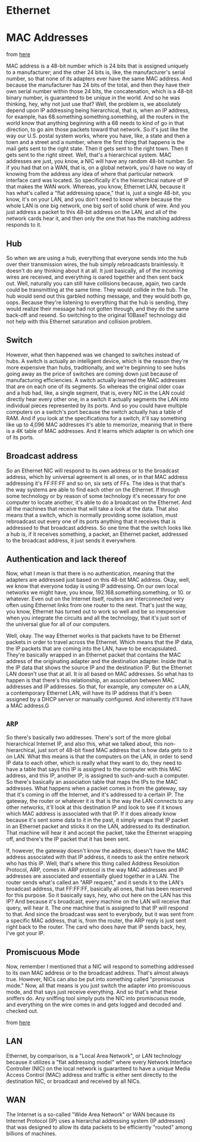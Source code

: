 # Ethernet

# MAC Addresses

from [here](https://www.grc.com/sn/sn-029.pdf)

MAC address is a 48-bit number which is 24 bits that is assigned uniquely to a
manufacturer; and the other 24 bits is, like, the manufacturer's serial number,
so that none of its adapters ever have the same MAC address. And because the
manufacturer has 24 bits of the total, and then they have their own serial
number within those 24 bits, the concatenation, which is a 48-bit binary
number, is guaranteed to be unique in the world. And so he was thinking, hey,
why not just use that?  Well, the problem is, we absolutely depend upon IP
addressing being hierarchical, that is, when an IP address, for example, has
68.something.something.something, all the routers in the world know that
anything beginning with a 68 needs to kind of go in that direction, to go aim
those packets toward that network. So it's just like the way our U.S. postal
system works, where you have, like, a state and then a town and a street and a
number, where the first thing that happens is the mail gets sent to the right
state.  Then it gets sent to the right town. Then it gets sent to the right
street. Well, that's a hierarchical system.  MAC addresses are just, you know,
a NIC will have any random 48-bit number. So if you had that on a WAN, that is,
on a global network, you'd have no way of knowing from the address any idea of
where that particular network interface card was located. So specifically it's
the hierarchical nature of IP that makes the WAN work. Whereas, you know,
Ethernet LAN, because it has what's called a "flat addressing space," that is,
just a single 48-bit, you know, it's on your LAN, and you don't need to know
where because the whole LAN is one big network, one big sort of solid chunk of
wire. And you just address a packet to this 48-bit address on the LAN, and all
of the network cards hear it, and then only the one that has the matching
address responds to it.

## Hub

So when we are using a hub, everything that everyone sends into the hub over
their transmission wires, the hub simply rebroadcasts brainlessly. It doesn't do
any thinking about it at all. It just basically, all of the incoming wires are
received, and everything is oared together and then sent back out. Well,
naturally you can still have collisions because, again, two cards could be
transmitting at the same time. They would collide in the hub. The hub would send
out this garbled nothing message, and they would both go, oops. Because they're
listening to everything that the hub is sending, they would realize their
message had not gotten through, and they do the same back-off and resend. So
switching to the original 10BaseT technology did not help with this Ethernet
saturation and collision problem.

## Switch

However, what then happened was we changed to switches instead of hubs. A switch is actually an intelligent
device, which is the reason they're more expensive than hubs, traditionally, and we're beginning to see hubs
going away as the price of switches are coming down just because of manufacturing efficiencies. A switch
actually learned the MAC addresses that are on each one of its segments. So whereas the original older coax
and a hub had, like, a single segment, that is, every NIC in the LAN could directly hear every other one, in a
switch it actually segments the LAN into individual pieces represented by its ports. And so you could have
multiple computers on a switch's port because the switch actually has a table of RAM. And if you look at the
specifications for a switch, it'll say something like up to 4,096 MAC addresses it's able to memorize, meaning
that in there is a 4K table of MAC addresses. And it learns which adapter is on which one of its ports.

## Broadcast address

So an Ethernet NIC will respond to its own address or to the broadcast address, which by universal
agreement is all ones, or in that MAC address addressing it's FF:FF:FF and so on, six sets of FFs. The idea is
that that's the way systems are able to find each other on the Ethernet. If through some technology or by
reason of some technology it's necessary for one computer to locate another, it's able to do a broadcast on
the Ethernet. And all the machines that receive that will take a look at the data. That also means that a
switch, which is normally providing some isolation, must rebroadcast out every one of its ports anything that
it receives that is addressed to that broadcast address. So one time that the switch looks like a hub is, if it
receives something, a packet, an Ethernet packet, addressed to the broadcast address, it just sends it
everywhere.

## Authentication and lack thereof

Now, what I mean is that there is no authentication, meaning that the adapters
are addressed just based on this 48-bit MAC address. Okay, well, we know that
everyone today is using IP addressing. On our own local networks we might have,
you know, 192.168.something.something, or 10. or whatever. Even out on the
Internet itself, routers are interconnected very often using Ethernet links
from one router to the next. That's just the way, you know, Ethernet has turned
out to work so well and be so inexpensive when you integrate the circuits and
all the technology, that it's just sort of the universal glue for all of our
computers.

Well, okay. The way Ethernet works is that packets have to be Ethernet packets
in order to travel across the Ethernet. Which means that the IP data, the IP
packets that are coming into the LAN, have to be encapsulated. They're
basically wrapped in an Ethernet packet that contains the MAC address of the
originating adapter and the destination adapter. Inside that is the IP data
that shows the source IP and the destination IP. But the Ethernet LAN doesn't
use that at all. It is all based on MAC addresses. So what has to happen is
that there's this relationship, an association between MAC addresses and IP
addresses. So that, for example, any computer on a LAN, a contemporary Ethernet
LAN, will have its IP address that it's been assigned by a DHCP server or
manually configured. And inherently it'll have a MAC address.G

## `ARP`

So there's basically two addresses. There's sort of the more global
hierarchical Internet IP, and also this, what we talked about, this
non-hierarchical, just sort of 48-bit fixed MAC address that is how data gets
to it on LAN. What this means is that the computers on the LAN, in order to
send IP data to each other, which is really what they want to do, they need to
have a table that says this IP is assigned to the computer with this MAC
address, and this IP, another IP, is assigned to such-and-such a computer. So
there's basically an association table that maps the IPs to the MAC addresses.
What happens when a packet comes in from the gateway, say that it's coming in
off the Internet, and it's addressed to a certain IP. The gateway, the router
or whatever it is that is the way the LAN connects to any other networks, it'll
look at this destination IP and look to see if it knows which MAC address is
associated with that IP. If it does already know because it's sent some data to
it in the past, it simply wraps that IP packet in an Ethernet packet and sticks
it on the LAN, addressed to its destination. That machine will hear it and
accept the packet, take the Ethernet wrapping off, and there's the IP packet
that it has been sent.

If, however, the gateway doesn't know the address, doesn't have the MAC address
associated with that IP address, it needs to ask the entire network who has
this IP. Well, that's where this thing called Address Resolution Protocol, ARP,
comes in. ARP protocol is the way MAC addresses and IP addresses are associated
and essentially glued together in a LAN. The router sends what's called an "ARP
request," and it sends it to the LAN's broadcast address, that FF:FF:FF,
basically all ones, that has been reserved for this purpose. So it basically
says, hey, who out here on the LAN has this IP? And because it's broadcast,
every machine on the LAN will receive that query, will hear it. The one machine
that is assigned to that IP will respond to that. And since the broadcast was
sent to everybody, but it was sent from a specific MAC address, that is, from
the router, the ARP reply is just sent right back to the router. The card who
does have that IP sends back, hey, I've got your IP.

## Promiscuous Mode

Now, remember I mentioned that a NIC will respond to something addressed to its
own MAC address or to the broadcast address. That's almost always true.
However, NICs can also be put into something called "promiscuous mode." Now,
all that means is you just switch the adapter into promiscuous mode, and that
says just receive everything. And so that's what these sniffers do. Any
sniffing tool simply puts the NIC into promiscuous mode, and everything on the
wire comes in and gets logged and decoded and checked out.

from [here](https://www.grc.com/nat/arp.htm)

## LAN
Ethernet, by comparison, is a "Local Area Network", or LAN technology because it utilizes a "flat addressing model" where every Network Interface Controller (NIC) on the local network is guaranteed to have a unique Media Access Control (MAC) address and traffic is either sent directly to the destination NIC, or broadcast and received by all NICs.

## WAN
The Internet is a so-called "Wide Area Network" or WAN because its Internet Protocol (IP) uses a hierarchal addressing system (IP addresses) that was designed to allow its data packets to be efficiently "routed" among billions of machines.
